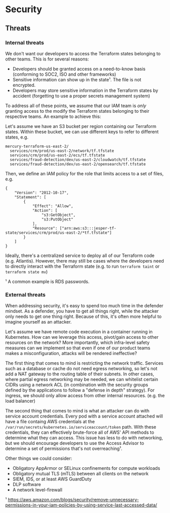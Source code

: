 # Security

## Threats

### Internal threats

We don't want our developers to access the Terraform states belonging to other teams. This is for several reasons:
- Developers should be granted access on a need-to-know basis (conforming to SOC2, ISO and other frameworks)
- Sensitive information can show up in the state¹. The file is not encrypted.
- Developers may store sensitive information in the Terraform states by accident (forgetting to use a proper secrets management system)

To address all of these points, we assume that our IAM team is _only_ granting access to the modify the Terraform states belonging to their respective teams. An example to achieve this:

Let's assume we have an S3 bucket per region containing our Terraform states. Within these bucket, we can use different keys to refer to different states, e.g.

```
mercury-terraform-us-east-2/
  services/crm/prod/us-east-2/network/tf.tfstate
  services/crm/prod/us-east-2/ecs/tf.tfstate
  services/fraud-detection/dev/us-east-2/cloudwatch/tf.tfstate
  services/fraud-detection/dev/us-east-2/opensearch/tf.tfstate
```

Then, we define an IAM policy for the role that limits access to a set of files, e.g.

```
{
    "Version": "2012-10-17",
    "Statement": [
        {
            "Effect": "Allow",
            "Action": [
                "s3:GetObject",
                "s3:PutObject"
            ],
            "Resource": ["arn:aws:s3:::jesper-tf-state/services/crm/prod/us-east-2/*tf.tfstate"]
        }
    ]
}
```

Ideally, there's a centralized service to deploy all of our Terraform code (e.g. Atlantis). However, there may still be cases where the developers need to directly interact with the Terraform state (e.g. to run `terraform taint` or `terraform state mv`)

¹ A common example is RDS passwords. 

### External threats

When addressing security, it's easy to spend too much time in the defender mindset. As a defender, you have to get all things right, while the attacker only needs to get one thing right. Because of this, it's often more helpful to imagine yourself as an attacker.

Let's assume we have remote code execution in a container running in Kubernetes. How can we leverage this access, pivot/gain access to other resources on the network? More importantly, which infra-level safety measures can we implement so that even if one of our product teams makes a misconfiguration, attacks will be rendered ineffective?

The first thing that comes to mind is restricting the network traffic. Services such as a database or cache do not need egress networking, so let's not add a NAT gateway to the routing table of their subnets. In other cases, where partial egress networking may be needed, we can whitelist certain CIDRs using a network ACL (in combination with the security groups defined by the applications to follow a "defense in depth" strategy). For ingress, we should only allow access from other internal resources. (e.g. the load balancer)

The second thing that comes to mind is what an attacker can do with service account credentials. Every pod with a service account attached will have a file containg AWS credentials at the `/var/run/secrets/kubernetes.io/serviceaccount/token` path. With these credentials, they can effectively brute-force all of AWS' API methods to determine what they can access. This issue has less to do with networking, but we should encourage developers to use the Access Advisor to determine a set of permissions that's not overreaching¹.

Other things we could consider:
- Obligatory AppArmor or SELinux confinements for compute workloads
- Obligatory mutual TLS (mTLS) between all clients on the network
- SIEM, IDS, or at least AWS GuardDuty
- DLP software
- A network level-firewall

¹ https://aws.amazon.com/blogs/security/remove-unnecessary-permissions-in-your-iam-policies-by-using-service-last-accessed-data/
